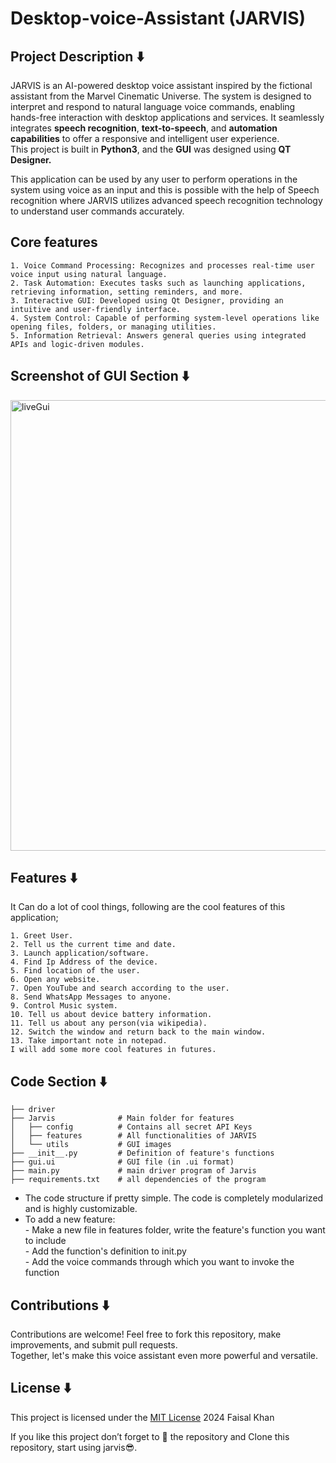 # Desktop-voice-Assistant (JARVIS)

## Project Description ⬇️
<p>JARVIS is an AI-powered desktop voice assistant inspired by the fictional assistant from the Marvel Cinematic Universe. The system is designed to interpret and respond to natural language voice commands, enabling hands-free interaction with desktop applications and services. It seamlessly integrates <strong>speech recognition</strong>, <strong>text-to-speech</strong>, and <strong>automation capabilities</strong> to offer a responsive and intelligent user experience.<br>
This project is built in <strong>Python3</strong>, and the <strong>GUI</strong> was designed using <strong>QT Designer.</strong></p>

<p>This application can be used by any user to perform operations in the system using voice as an input and this is possible with 
the help of Speech recognition where JARVIS utilizes advanced speech recognition technology to understand user commands accurately.</p>


## Core features

    1. Voice Command Processing: Recognizes and processes real-time user voice input using natural language.
    2. Task Automation: Executes tasks such as launching applications, retrieving information, setting reminders, and more.
    3. Interactive GUI: Developed using Qt Designer, providing an intuitive and user-friendly interface.
    4. System Control: Capable of performing system-level operations like opening files, folders, or managing utilities.
    5. Information Retrieval: Answers general queries using integrated APIs and logic-driven modules.

## Screenshot of GUI Section ⬇️
<img width="721" alt="liveGui" src="https://github.com/Faisal-khann/Desktop-voice-Assistant/assets/119971851/23af3109-c61a-496d-aa67-26dd5df4f853">



## Features ⬇️
It Can do a lot of cool things, following are the cool features of this application;

    1. Greet User.
    2. Tell us the current time and date.
    3. Launch application/software.
    4. Find Ip Address of the device.
    5. Find location of the user.
    6. Open any website.
    7. Open YouTube and search according to the user.
    8. Send WhatsApp Messages to anyone.
    9. Control Music system.
    10. Tell us about device battery information.
    11. Tell us about any person(via wikipedia).
    12. Switch the window and return back to the main window.
    13. Take important note in notepad.
    I will add some more cool features in futures.

## Code Section ⬇️

    ├── driver
    ├── Jarvis              # Main folder for features 
    │   ├── config          # Contains all secret API Keys
    │   ├── features        # All functionalities of JARVIS 
    │   └── utils           # GUI images
    ├── __init__.py         # Definition of feature's functions
    ├── gui.ui              # GUI file (in .ui format)
    ├── main.py             # main driver program of Jarvis
    ├── requirements.txt    # all dependencies of the program

* The code structure if pretty simple. The code is completely modularized and is highly customizable.<br>
* To add a new feature:<br>
       - Make a new file in features folder, write the feature's function you want to include<br>
       - Add the function's definition to init.py<br>
       - Add the voice commands through which you want to invoke the function<br>

## Contributions ⬇️
<p>Contributions are welcome! Feel free to fork this repository, make improvements, and submit pull requests.<br>
    Together, let's make this voice assistant even more powerful and versatile.</p>

## License ⬇️
This project is licensed under the [MIT License](https://github.com/Faisal-khann/Desktop-voice-Assistant?tab=MIT-1-ov-file)
2024 Faisal Khan
<p>If you like this project don’t forget to 🌟 the repository and Clone this repository, start using jarvis😎.</p>


  
    

